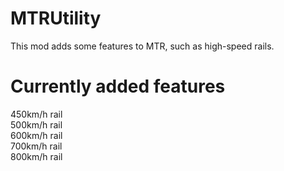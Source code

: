 # MTRUtility
This mod adds some features to MTR, such as high-speed rails.

# Currently added features
450km/h rail<br>
500km/h rail<br>
600km/h rail<br>
700km/h rail<br>
800km/h rail<br>
